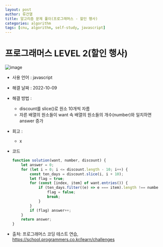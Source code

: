 ```yaml
---
layout: post
author: 류건열
title: 알고리즘 문제 풀이(프로그래머스 - 할인 행사)
categories: algorithm
tags: [cnu, algorithm, self-study, javascript]
---
```


# 프로그래머스 LEVEL 2(할인 행사)

  ![image](https://user-images.githubusercontent.com/34560965/194499656-428d1224-42b2-4171-a190-670ac2a7f259.png)

  - 사용 언어 : javascript

  - 해결 날짜 : 2022-10-09

  - 해결 방법 :
    - discount를 slice()로 원소 10개씩 자름
    - 자른 배열의 원소들이 want 속 배열의 원소들의 개수(number)와 일치하면 answer 증가

  - 회고 : 
    - x

  - 코드

    ```javascript
    function solution(want, number, discount) {
        let answer = 0;
        for (let i = 0; i <= discount.length - 10; i++) {
            const ten_days = discount.slice(i, i + 10);
            let flag = true;
            for (const [index, item] of want.entries()) {
                if (ten_days.filter((e) => e === item).length !== number[index]) {
                    flag = false;
                    break;
                }
            }
            if (flag) answer++;
        }
        return answer;
    }
    ```
    
  - 출처: 프로그래머스 코딩 테스트 연습, https://school.programmers.co.kr/learn/challenges

